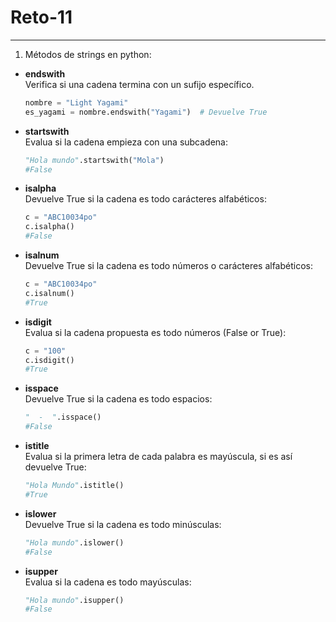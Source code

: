 # Reto-11
------------
1. Métodos de strings en python: 
- **endswith** <br>
 Verifica si una cadena termina con un sufijo específico.
   ```python
   nombre = "Light Yagami"
   es_yagami = nombre.endswith("Yagami")  # Devuelve True
   ```
- **startswith** <br>
  Evalua si la cadena empieza con una subcadena:
  ```python
  "Hola mundo".startswith("Mola")
  #False
   ``` 
- **isalpha** <br>
  Devuelve True si la cadena es todo carácteres alfabéticos:
  ```python
  c = "ABC10034po"
  c.isalpha()
  #False
   ``` 
- **isalnum** <br>
  Devuelve True si la cadena es todo números o carácteres alfabéticos:
  ```python
  c = "ABC10034po"
  c.isalnum()
  #True
   ```
- **isdigit** <br>
  Evalua si la cadena propuesta es todo números (False or True):
  ```python
  c = "100"
  c.isdigit()
  #True
   ```  
- **isspace** <br>
  Devuelve True si la cadena es todo espacios:
  ```python
  "  -  ".isspace()
  #False
   ```  
- **istitle** <br>
  Evalua si la primera letra de cada palabra es mayúscula, si es así devuelve True:
  ```python
  "Hola Mundo".istitle()
  #True
   ```  
- **islower** <br>
  Devuelve True si la cadena es todo minúsculas:
  ```python
  "Hola mundo".islower()
  #False
   ```  
- **isupper** <br>
  Evalua si la cadena es todo mayúsculas:
  ```python
  "Hola mundo".isupper()
  #False
   ```  
